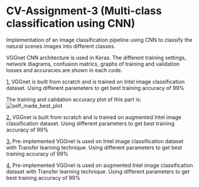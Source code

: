 # CV-Assignment-3 (Multi-class classification using CNN)
Implementation of an image classification pipeline using CNN to classify the natural scenes images into different classes. 

VGGnet CNN architecture is used in Keras. The different training settings, network diagrams, confusion matrics, graphs of training and validation losses and accuracies are shown in each code.


[1.] VGGnet is built from scratch and is trained on Intel image classification dataset. Using different parameters to get best training accuracy of 99%

The training and calidation accuracy plot of this part is:
![self_made_best_plot](https://user-images.githubusercontent.com/36454438/103892646-bb13e500-510d-11eb-95ca-40888637bcac.png)

[2.] VGGnet is built from scratch and is trained on augmented Intel image classification dataset. Using different parameters to get best training accuracy of 99%

[3.] Pre-implemented VGGnet is used on Intel image classification dataset with Transfer learning technique. Using different parameters to get best training accuracy of 99% 

[4.] Pre-implemented VGGnet is used on augmented Intel image classification dataset with Transfer learning technique. Using different parameters to get best training accuracy of 99% 


[1.]: https://github.com/AmeeraArif09/CV-Assignment-3/blob/main/cvA3(selfmade_with_origdata)%20FINAL.ipynb
[2.]: http://www.reddit.com
[3.]: http://www.reddit.com
[4.]: https://github.com/AmeeraArif09/CV-Assignment-3/blob/main/CV_A3(Transfer_learning_%2B_augmented_complete).ipynb
